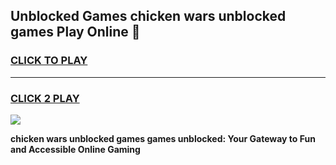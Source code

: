 
## Unblocked Games chicken wars unblocked games Play Online 👋
<h3>
<a href="https://news.freeplayer.one?title=chicken_wars_unblocked_games&ref=17F">CLICK TO PLAY</a></h3>
<hr>

<h3>
<a href="https://news.freeplayer.one?title=chicken_wars_unblocked_games&ref=17F">CLICK 2 PLAY</a>
  
</h3>

<a href="https://news.freeplayer.one?title=chicken_wars_unblocked_games&ref=17F/"><img src="https://clearcache.store/games.png"></a>


**chicken wars unblocked games games unblocked: Your Gateway to Fun and Accessible Online Gaming**
